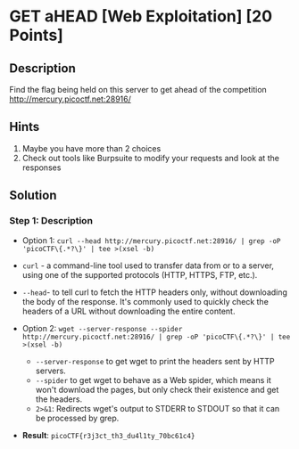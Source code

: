 # GET aHEAD [Web Exploitation] [20 Points] #

## Description ##
Find the flag being held on this server to get ahead of the competition http://mercury.picoctf.net:28916/

## Hints ##
1. Maybe you have more than 2 choices
2. Check out tools like Burpsuite to modify your requests and look at the responses

## Solution ##

### Step 1: Description ###
* Option 1: `curl --head http://mercury.picoctf.net:28916/ | grep -oP 'picoCTF\{.*?\}' | tee >(xsel -b)`
 * `curl` - a command-line tool used to transfer data from or to a server, using one of the supported protocols (HTTP, HTTPS, FTP, etc.).
 * `--head`- to tell curl to fetch the HTTP headers only, without downloading the body of the response. It's commonly used to quickly check the headers of a URL without downloading the entire content.
  
* Option 2: `wget --server-response --spider http://mercury.picoctf.net:28916/ | grep -oP 'picoCTF\{.*?\}' | tee >(xsel -b)`
  * `--server-response` to get wget to print the headers sent by HTTP servers.
  * `--spider` to get wget to behave as a Web spider, which means it won't download the pages, but only check their existence and get the headers.
  * `2>&1`: Redirects wget's output to STDERR to STDOUT so that it can be processed by grep.

* **Result**: `picoCTF{r3j3ct_th3_du4l1ty_70bc61c4}`
